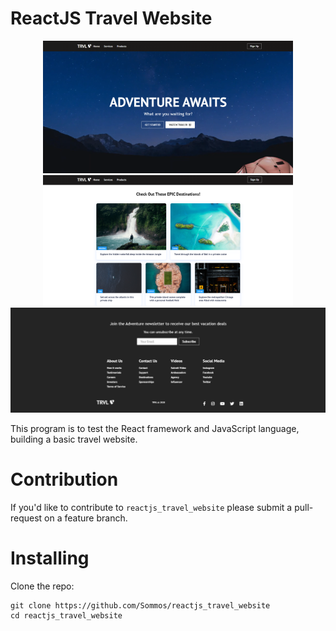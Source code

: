 # ReactJS Travel Website

<p align="center">
    <img src="image_0.png" width="400" />
    <img src="image_1.png" width="400" />
    <img src="image_2.png" width="800" />
</p>

This program is to test the React framework and JavaScript language, building a basic travel website.

# Contribution

If you'd like to contribute to `reactjs_travel_website` please submit a pull-request on a feature branch.

# Installing

Clone the repo:

    git clone https://github.com/Sommos/reactjs_travel_website
    cd reactjs_travel_website
